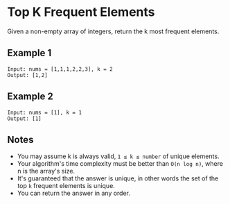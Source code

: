 # Top K Frequent Elements

Given a non-empty array of integers, return the k most frequent elements.

## Example 1

```
Input: nums = [1,1,1,2,2,3], k = 2
Output: [1,2]
```

## Example 2

```
Input: nums = [1], k = 1
Output: [1]
```

## Notes

- You may assume k is always valid, `1 ≤ k ≤ number` of unique elements.
- Your algorithm's time complexity must be better than `O(n log n)`, where n is
  the array's size.
- It's guaranteed that the answer is unique, in other words the set of the top `k`
  frequent elements is unique.
- You can return the answer in any order.

